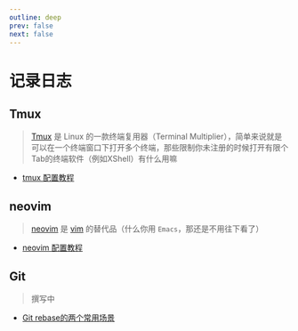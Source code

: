 ```yaml
---
outline: deep
prev: false
next: false
---
```


# 记录日志

## Tmux

> [Tmux](https://github.com/tmux/tmux/wiki) 是 Linux 的一款终端复用器（Terminal Multiplier），简单来说就是可以在一个终端窗口下打开多个终端，那些限制你未注册的时候打开有限个Tab的终端软件（例如XShell）有什么用嘛

* [tmux 配置教程](/blog/tmux/index.md)

## neovim

> [neovim](https://neovim.io/) 是 [vim](https://www.vim.org/) 的替代品（什么你用 `Emacs`，那还是不用往下看了）

* [neovim 配置教程](/blog/neovim_config/index.md)

## Git

> 撰写中
* [Git rebase的两个常用场景](/blog/git/git_rebase_common_usage/index.md)



